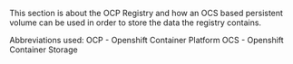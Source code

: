 This section is about the OCP Registry and how an OCS based persistent volume can be used in order to store the data the registry contains.

Abbreviations used:
OCP - Openshift Container Platform
OCS - Openshift Container Storage

